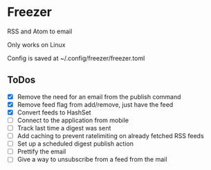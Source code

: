 # Freezer
RSS and Atom to email

Only works on Linux

Config is saved at ~/.config/freezer/freezer.toml


## ToDos
- [x] Remove the need for an email from the publish command
- [x] Remove feed flag from add/remove, just have the feed
- [x] Convert feeds to HashSet
- [ ] Connect to the application from mobile
- [ ] Track last time a digest was sent
- [ ] Add caching to prevent ratelimiting on already fetched RSS feeds
- [ ] Set up a scheduled digest publish action
- [ ] Prettify the email
- [ ] Give a way to unsubscribe from a feed from the mail
